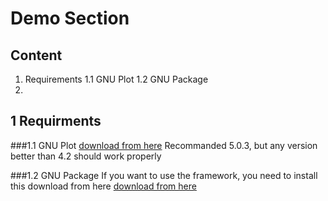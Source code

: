 
# Demo Section



## Content
1. Requirements
1.1 GNU Plot
1.2 GNU Package
2. 


## 1 Requirments 
###1.1 GNU Plot
[download from here](https://sourceforge.net/projects/gnuplot/files/gnuplot/5.0.3/)
Recommanded 5.0.3, but any version better than 4.2 should work properly

###1.2 GNU Package 
If you want to use the framework, you need to install this 
download from here [download from here](http://javaplot.panayotis.com/)
